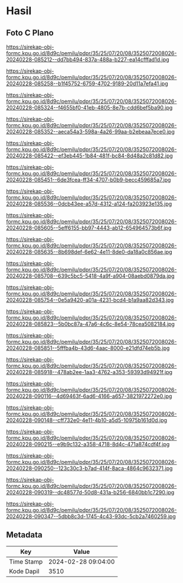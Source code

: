 # Hasil

## Foto C Plano

https://sirekap-obj-formc.kpu.go.id/8d9c/pemilu/pdpr/35/25/07/20/08/3525072008026-20240228-085212--dd7bb494-837a-488a-b227-ea14cfffad1d.jpg

https://sirekap-obj-formc.kpu.go.id/8d9c/pemilu/pdpr/35/25/07/20/08/3525072008026-20240228-085258--b1f45752-6759-4702-9189-20d11a7efa41.jpg

https://sirekap-obj-formc.kpu.go.id/8d9c/pemilu/pdpr/35/25/07/20/08/3525072008026-20240228-085324--f4655bf0-41eb-4805-8e7b-cdd6bef5ba90.jpg

https://sirekap-obj-formc.kpu.go.id/8d9c/pemilu/pdpr/35/25/07/20/08/3525072008026-20240228-085352--aeca54a3-598a-4a26-99aa-b2ebeaa7ece0.jpg

https://sirekap-obj-formc.kpu.go.id/8d9c/pemilu/pdpr/35/25/07/20/08/3525072008026-20240228-085422--ef3eb445-1b84-481f-bc84-8d48a2c81d82.jpg

https://sirekap-obj-formc.kpu.go.id/8d9c/pemilu/pdpr/35/25/07/20/08/3525072008026-20240228-085451--6de3fcea-ff34-4707-b0b9-becc459685a7.jpg

https://sirekap-obj-formc.kpu.go.id/8d9c/pemilu/pdpr/35/25/07/20/08/3525072008026-20240228-085536--0dcb43ee-a57d-4312-a124-fa203923e135.jpg

https://sirekap-obj-formc.kpu.go.id/8d9c/pemilu/pdpr/35/25/07/20/08/3525072008026-20240228-085605--5eff6155-bb97-4443-ab12-654964573b6f.jpg

https://sirekap-obj-formc.kpu.go.id/8d9c/pemilu/pdpr/35/25/07/20/08/3525072008026-20240228-085635--8b698def-6e62-4e11-8de0-da18a0c856ae.jpg

https://sirekap-obj-formc.kpu.go.id/8d9c/pemilu/pdpr/35/25/07/20/08/3525072008026-20240228-085708--639c5bc5-5418-4a9f-a904-08aebd0879da.jpg

https://sirekap-obj-formc.kpu.go.id/8d9c/pemilu/pdpr/35/25/07/20/08/3525072008026-20240228-085754--0e5a9420-a01a-4231-bcd4-b1a9aa82d343.jpg

https://sirekap-obj-formc.kpu.go.id/8d9c/pemilu/pdpr/35/25/07/20/08/3525072008026-20240228-085823--5b0bc87a-47a6-4c6c-8e54-78cea5082184.jpg

https://sirekap-obj-formc.kpu.go.id/8d9c/pemilu/pdpr/35/25/07/20/08/3525072008026-20240228-085851--5fffba4b-43d6-4aac-8000-e21dfd74eb5b.jpg

https://sirekap-obj-formc.kpu.go.id/8d9c/pemilu/pdpr/35/25/07/20/08/3525072008026-20240228-085918--478ab2ee-1aa3-4762-a353-59393d94921f.jpg

https://sirekap-obj-formc.kpu.go.id/8d9c/pemilu/pdpr/35/25/07/20/08/3525072008026-20240228-090116--4d69463f-6ad6-4166-a657-3821972272e0.jpg

https://sirekap-obj-formc.kpu.go.id/8d9c/pemilu/pdpr/35/25/07/20/08/3525072008026-20240228-090148--cff732e0-4e11-4b10-a5d5-10975b161d0d.jpg

https://sirekap-obj-formc.kpu.go.id/8d9c/pemilu/pdpr/35/25/07/20/08/3525072008026-20240228-090215--e9b9c132-a358-4718-8d4c-471a874cdf4f.jpg

https://sirekap-obj-formc.kpu.go.id/8d9c/pemilu/pdpr/35/25/07/20/08/3525072008026-20240228-090250--123c30c3-b7ad-414f-8aca-4864c9632371.jpg

https://sirekap-obj-formc.kpu.go.id/8d9c/pemilu/pdpr/35/25/07/20/08/3525072008026-20240228-090319--dc48577d-50d8-431a-b256-6840bb1c7290.jpg

https://sirekap-obj-formc.kpu.go.id/8d9c/pemilu/pdpr/35/25/07/20/08/3525072008026-20240228-090347--5dbb8c3d-1745-4c43-93dc-5cb2a7460259.jpg


## Metadata

| Key        | Value               |
| ---------- | ------------------- |
| Time Stamp | 2024-02-28 09:04:00 |
| Kode Dapil | 3510                |



